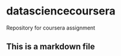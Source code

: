 datasciencecoursera
===================

Repository for coursera assignment
## This is a markdown file
